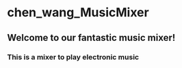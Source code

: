 # chen_wang_MusicMixer
## Welcome to our fantastic music mixer!
### This is a mixer to play electronic music